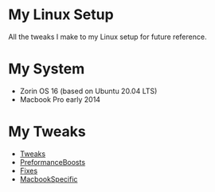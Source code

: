 # My Linux Setup
All the tweaks I make to my Linux setup for future reference.

# My System 
- Zorin OS 16 (based on Ubuntu 20.04 LTS)
- Macbook Pro early 2014

# My Tweaks
- [Tweaks](Tweaks.md)
- [PreformanceBoosts](PreformanceBoosts.md)
- [Fixes](Fixes.md)
- [MacbookSpecific](MacbookSpecific.md)
